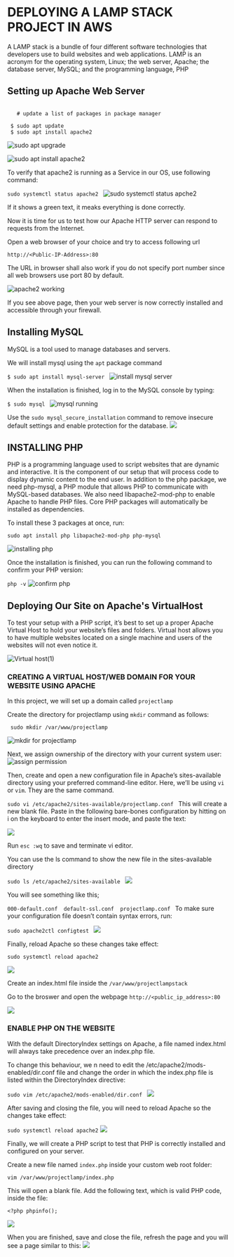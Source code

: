 # DEPLOYING A LAMP STACK PROJECT IN AWS

A LAMP stack is a bundle of four different software technologies that developers use to build websites and web applications. LAMP is an acronym for the operating system, Linux; the web server, Apache; the database server, MySQL; and the programming language, PHP

## Setting up Apache Web Server

```

   # update a list of packages in package manager

 $ sudo apt update
 $ sudo apt install apache2

```

![sudo apt upgrade](./images/sudo%20apt%20update.png)

![sudo apt install apache2](./images/sudo%20apt%20install%20apache.png)

To verify that apache2 is running as a Service in our OS, use following command:

`sudo systemctl status apache2
`
![sudo systemctl status apche2](./images/confirm%20apache2.png)


If it shows a green text, it meaks everything is done correctly.

Now it is time for us to test how our Apache HTTP server can respond to requests from the Internet.

Open a web browser of your choice and try to access following url

`http://<Public-IP-Address>:80`

The URL in browser shall also work if you do not specify port number since all web browsers use port 80 by default.

![apache2 working](./images/curl%20public%20ip.png)


If you see above page, then your web server is now correctly installed and accessible through your firewall.

## Installing MySQL

MySQL is a tool used to manage databases and servers. 

We will install mysql using the `apt` package command

`$ sudo apt install mysql-server
`
![install mysql server](./images/sudo%20apt%20install%20mysql.png)

When the installation is finished, log in to the MySQL console by typing:

`$ sudo mysql
`
![mysql running](./images/sudo%20mysql%20running.png)

Use the `sudo mysql_secure_installation` command to remove insecure default settings and enable protection for the database.
![](./images/sudo%20mysql_secure_installation.png)

## INSTALLING PHP


PHP is a programming language used to script websites that are dynamic and interactive.  It is the component of our setup that will process code to display dynamic content to the end user. In addition to the php package, we need php-mysql, a PHP module that allows PHP to communicate with MySQL-based databases. We also need libapache2-mod-php to enable Apache to handle PHP files. Core PHP packages will automatically be installed as dependencies.


To install these 3 packages at once, run:

`sudo apt install php libapache2-mod-php php-mysql`

![installing php](./images/Installing%20php.png)

Once the installation is finished, you can run the following command to confirm your PHP version:

`php -v`
![confirm php](./images/php%20vewrsaion.png)

## Deploying Our Site on Apache's VirtualHost

To test your setup with a PHP script, it’s best to set up a proper Apache Virtual Host to hold your website’s files and folders. Virtual host allows you to have multiple websites located on a single machine and users of the websites will not even notice it.

![Virtual host(1)](./images/VirtualHost%20(1).png)


### CREATING A VIRTUAL HOST/WEB DOMAIN FOR YOUR WEBSITE USING APACHE

In this project, we will set up a domain called `projectlamp`

Create the directory for projectlamp using `mkdir` command as follows:

` sudo mkdir /var/www/projectlamp`

![mkdir for projectlamp](./images/mkdir%20projectlamp%20dir.png)


Next, we assign ownership of the directory with your current system user:
![assign permission](./images/grant%20permission.png)

Then, create and open a new configuration file in Apache’s sites-available directory using your preferred command-line editor. Here, we’ll be using `vi` or `vim`. They are the same command. 

`sudo vi /etc/apache2/sites-available/projectlamp.conf
`
This will create a new blank file. Paste in the following bare-bones configuration by hitting on i on the keyboard to enter the insert mode, and paste the text:

![](./images/vi%20into%20projectlamp.png)

Run `esc :wq`  to save and terminate vi editor.

You can use the ls command to show the new file in the sites-available directory

`sudo ls /etc/apache2/sites-available
`
![](./images/run%20sudo%20ls%20to%20view.png)

You will see something like this;

`000-default.conf  default-ssl.conf  projectlamp.conf
`
To make sure your configuration file doesn’t contain syntax errors, run:

`sudo apache2ctl configtest
`
![](./images/sudo%20config%20test.png)

Finally, reload Apache so these changes take effect:

`sudo systemctl reload apache2`

![](./images/reloading%20apache.png)

Create an index.html file inside the `/var/www/projectlampstack`

Go to the broswer and open the webpage `http://<public_ip_address>:80`


![](./images/index%20of.png)


### ENABLE PHP ON THE WEBSITE

With the default DirectoryIndex settings on Apache, a file named index.html will always take precedence over an index.php file.

To change this behaviour, we n need to edit the /etc/apache2/mods-enabled/dir.conf file and change the order in which the index.php file is listed within the DirectoryIndex directive:

`sudo vim /etc/apache2/mods-enabled/dir.conf
`
![](./images/editing%20vim.png)

After saving and closing the file, you will need to reload Apache so the changes take effect:

`sudo systemctl reload apache2`
![](./images/RELOAD%20APACHE2%20AGAIN.png)

Finally, we will create a PHP script to test that PHP is correctly installed and configured on your server.

Create a new file named `index.php` inside your custom web root folder:

`vim /var/www/projectlamp/index.php`

This will open a blank file. Add the following text, which is valid PHP code, inside the file:

`<?php
phpinfo();`


![](./images/vim%20into%20php.png
)

When you are finished, save and close the file, refresh the page and you will see a page similar to this:
![](./images/valid%20php%20file.png)

